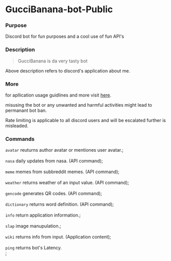# GucciBanana-bot-Public

### Purpose

Discord bot for fun purposes and a cool use of fun API's

### Description

> GucciBanana is da very tasty bot

Above description refers to discord's application about me.

### More

for apllication usage guidlines and more visit [here](https://discord.com/guidelines). 

misusing the bot or any unwanted and harmful activities might lead to permanant bot ban.

Rate limiting is applicable to all discord users and will be escalated further is misleaded.


### Commands

`avatar` reuturns author avatar or mentiones user avatar.;<br>
<br>
`nasa` daily updates from nasa. (API command);<br>
<br>
`meme` memes from subbreddit memes. (API command);<br>
<br>
`weather` returns weather of an input value. (API command);<br>
<br>
`gencode` generates QR codes. (API command);<br>
<br>
`dictionary` returns word definition. (API command);<br>
<br>
`info` return application information.; <br>
<br>
`slap` image manupulation.;<br>
<br>
`wiki` returns info from input. (Application content);<br>
<br>
`ping` returns bot's Latency.<br>;

